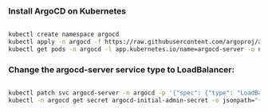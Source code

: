 ### Install ArgoCD on Kubernetes

```bash

kubectl create namespace argocd
kubectl apply -n argocd -f https://raw.githubusercontent.com/argoproj/argo-cd/stable/manifests/install.yaml
kubectl get pods -n argocd -l app.kubernetes.io/name=argocd-server -o name | cut -d'/' -f 2
```

### Change the argocd-server service type to LoadBalancer:

```bash

kubectl patch svc argocd-server -n argocd -p '{"spec": {"type": "LoadBalancer"}}'
kubectl -n argocd get secret argocd-initial-admin-secret -o jsonpath="{.data.password}" | base64 -d

